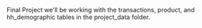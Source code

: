 Final Project
 we'll be working with the transactions, product, and hh_demographic tables in the project_data folder.

